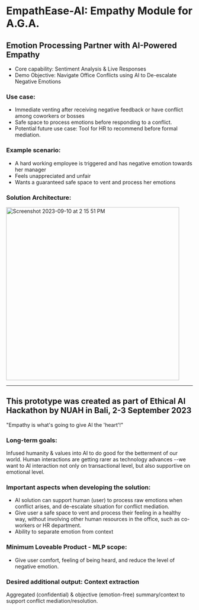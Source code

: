 # EmpathEase-AI: Empathy Module for A.G.A.

## Emotion Processing Partner with AI-Powered Empathy
- Core capability: Sentiment Analysis & Live Responses
- Demo Objective: Navigate Office Conflicts using AI to De-escalate Negative Emotions

### Use case:
- Immediate venting after receiving negative feedback or have conflict among coworkers or bosses
- Safe space to process emotions before responding to a conflict.
- Potential future use case: Tool for HR to recommend before formal mediation.

### Example scenario:
- A hard working employee is triggered and has negative emotion towards her manager
- Feels unappreciated and unfair
- Wants a guaranteed safe space to vent and process her emotions

### Solution Architecture:
<img width="467" alt="Screenshot 2023-09-10 at 2 15 51 PM" src="https://github.com/sisiflorensia/EmpathEase-AI/assets/37051403/f9ba5a66-f4e8-464d-a617-635bbffdceb7">

-----------------------------------------
## This prototype was created as part of Ethical AI Hackathon by NUAH in Bali, 2-3 September 2023
"Empathy is what's going to give AI the 'heart'!"

### Long-term goals:
Infused humanity & values into AI to do good for the betterment of our world. Human interactions are getting rarer as technology advances --we want to AI interaction not only on transactional level, but also supportive on emotional level.

### Important aspects when developing the solution:
- AI solution can support human (user) to process raw emotions when conflict arises, and de-escalate situation for conflict mediation.
- Give user a safe space to vent and process their feeling in a healthy way, without involving other human resources in the office, such as co-workers or HR department.
- Ability to separate emotion from context

  
### Minimum Loveable Product - MLP scope:
- Give user comfort, feeling of being heard, and reduce the level of negative emotion.

### Desired additional output: Context extraction
Aggregated (confidential) & objective (emotion-free) summary/context to support conflict mediation/resolution.







